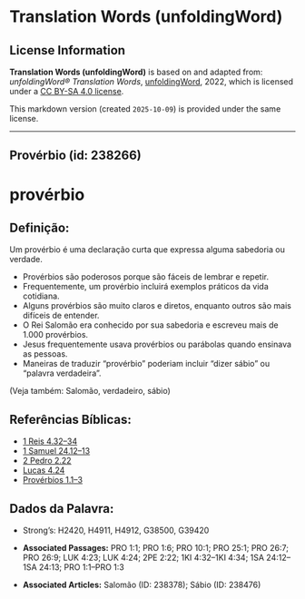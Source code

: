 # Translation Words (unfoldingWord)

## License Information

**Translation Words (unfoldingWord)** is based on and adapted from: _unfoldingWord® Translation Words_, [unfoldingWord](https://unfoldingword.org/utw), 2022, which is licensed under a [CC BY-SA 4.0 license](https://creativecommons.org/licenses/by-sa/4.0/legalcode.en).

This markdown version (created `2025-10-09`) is provided under the same license.



--------------------------------

## Provérbio (id: 238266)

provérbio
=========

Definição:
----------

Um provérbio é uma declaração curta que expressa alguma sabedoria ou verdade.

* Provérbios são poderosos porque são fáceis de lembrar e repetir.
* Frequentemente, um provérbio incluirá exemplos práticos da vida cotidiana.
* Alguns provérbios são muito claros e diretos, enquanto outros são mais difíceis de entender.
* O Rei Salomão era conhecido por sua sabedoria e escreveu mais de 1\.000 provérbios.
* Jesus frequentemente usava provérbios ou parábolas quando ensinava as pessoas.
* Maneiras de traduzir “provérbio” poderiam incluir “dizer sábio” ou “palavra verdadeira”.

(Veja também: Salomão, verdadeiro, sábio)

Referências Bíblicas:
---------------------

* [1 Reis 4\.32–34](https://ref.ly/1Kgs4:32-1Kgs4:34)
* [1 Samuel 24\.12–13](https://ref.ly/1Sam24:12-1Sam24:13)
* [2 Pedro 2\.22](https://ref.ly/2Pet2:22)
* [Lucas 4\.24](https://ref.ly/Luke4:24)
* [Provérbios 1\.1–3](https://ref.ly/Prov1:1-Prov1:3)

Dados da Palavra:
-----------------

* Strong’s: H2420, H4911, H4912, G38500, G39420

* **Associated Passages:** PRO 1:1; PRO 1:6; PRO 10:1; PRO 25:1; PRO 26:7; PRO 26:9; LUK 4:23; LUK 4:24; 2PE 2:22; 1KI 4:32–1KI 4:34; 1SA 24:12–1SA 24:13; PRO 1:1–PRO 1:3
* **Associated Articles:** Salomão (ID: 238378); Sábio (ID: 238476)


